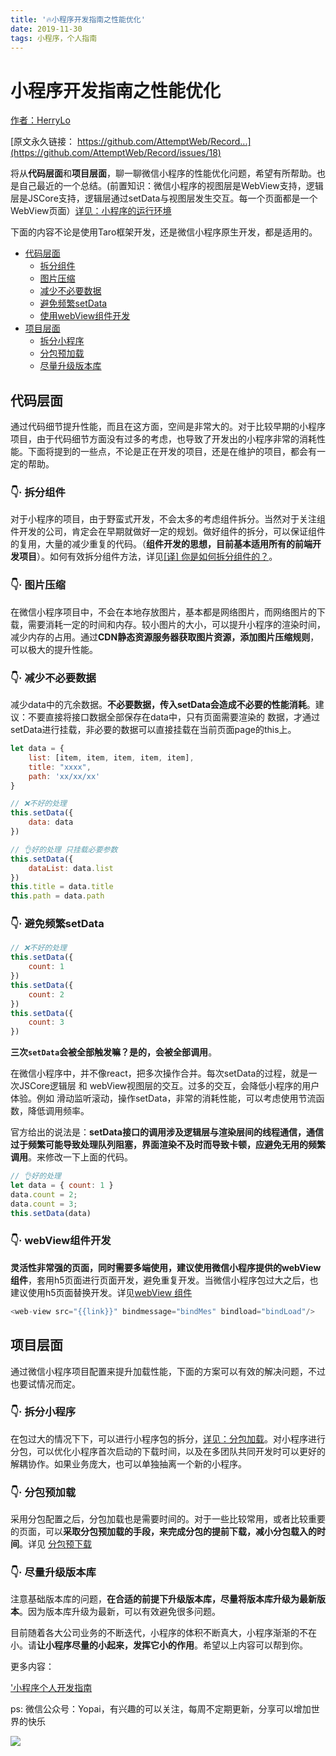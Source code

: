 ```yaml
---
title: '🔥小程序开发指南之性能优化'
date: 2019-11-30
tags: 小程序，个人指南
---
```

# 小程序开发指南之性能优化

[作者：HerryLo](https://github.com/HerryLo)

[原文永久链接： https://github.com/AttemptWeb/Record...](https://github.com/AttemptWeb/Record/issues/18)

将从**代码层面**和**项目层面**，聊一聊微信小程序的性能优化问题，希望有所帮助。也是自己最近的一个总结。(前置知识：微信小程序的视图层是WebView支持，逻辑层是JSCore支持，逻辑层通过setData与视图层发生交互。每一个页面都是一个WebView页面）[详见：小程序的运行环境](https://developers.weixin.qq.com/miniprogram/dev/framework/runtime/env.html)

下面的内容不论是使用Taro框架开发，还是微信小程序原生开发，都是适用的。

* [代码层面](#代码层面)
    * [拆分组件](#👇·-拆分组件)
    * [图片压缩](#👇·-图片压缩)
    * [减少不必要数据](#👇·-减少不必要数据)
    * [避免频繁setData](#👇·-避免频繁setdata)
    * [使用webView组件开发](#👇·-使用webView组件开发)
* [项目层面](#项目层面)
    * [拆分小程序](#👇·-拆分小程序)
    * [分包预加载](#👇·-分包预加载)
    * [尽量升级版本库](#👇·-尽量升级版本库)

## 代码层面

通过代码细节提升性能，而且在这方面，空间是非常大的。对于比较早期的小程序项目，由于代码细节方面没有过多的考虑，也导致了开发出的小程序非常的消耗性能。下面将提到的一些点，不论是正在开发的项目，还是在维护的项目，都会有一定的帮助。

### 👇· 拆分组件

对于小程序的项目，由于野蛮式开发，不会太多的考虑组件拆分。当然对于关注组件开发的公司，肯定会在早期就做好一定的规划。做好组件的拆分，可以保证组件的复用，大量的减少重复的代码。（**组件开发的思想，目前基本适用所有的前端开发项目**）。如何有效拆分组件方法，详见[[译] 你是如何拆分组件的？](https://juejin.im/post/59aa7f8c6fb9a024747f13b7)。

### 👇· 图片压缩

在微信小程序项目中，不会在本地存放图片，基本都是网络图片，而网络图片的下载，需要消耗一定的时间和内存。较小图片的大小，可以提升小程序的渲染时间，减少内存的占用。通过**CDN静态资源服务器获取图片资源，添加图片压缩规则**，可以极大的提升性能。

### 👇· 减少不必要数据

减少data中的亢余数据。**不必要数据，传入setData会造成不必要的性能消耗**。建议：不要直接将接口数据全部保存在data中，只有页面需要渲染的 数据，才通过setData进行挂载，非必要的数据可以直接挂载在当前页面page的this上。

```javascript
let data = {
    list: [item, item, item, item, item],
    title: "xxxx",
    path: 'xx/xx/xx'
}
```

```javascript
// ❌不好的处理
this.setData({
    data: data
})

// 👌好的处理 只挂载必要参数
this.setData({
    dataList: data.list
})
this.title = data.title
this.path = data.path
```

### 👇· 避免频繁setData

```javascript
// ❌不好的处理
this.setData({
    count: 1
})
this.setData({
    count: 2
})
this.setData({
    count: 3
})
```
**三次```setData```会被全部触发嘛？是的，会被全部调用**。

在微信小程序中，并不像react，把多次操作合并。每次setData的过程，就是一次JSCore逻辑层 和 webView视图层的交互。过多的交互，会降低小程序的用户体验。例如 滑动监听滚动，操作setData，非常的消耗性能，可以考虑使用节流函数，降低调用频率。

官方给出的说法是：**setData接口的调用涉及逻辑层与渲染层间的线程通信，通信过于频繁可能导致处理队列阻塞，界面渲染不及时而导致卡顿，应避免无用的频繁调用**。来修改一下上面的代码。

```javascript
// 👌好的处理
let data = { count: 1 }
data.count = 2;
data.count = 3;
this.setData(data)
```
### 👇· webView组件开发

**灵活性非常强的页面，同时需要多端使用，建议使用微信小程序提供的webView组件**，套用h5页面进行页面开发，避免重复开发。当微信小程序包过大之后，也建议使用h5页面替换开发。详见[webView 组件](https://developers.weixin.qq.com/miniprogram/dev/component/web-view.html)

```javascript
<web-view src="{{link}}" bindmessage="bindMes" bindload="bindLoad"/>
```

## 项目层面

通过微信小程序项目配置来提升加载性能，下面的方案可以有效的解决问题，不过也要试情况而定。

### 👇· 拆分小程序

在包过大的情况下下，可以进行小程序包的拆分，[详见：分包加载](https://developers.weixin.qq.com/miniprogram/dev/framework/subpackages.html)。对小程序进行分包，可以优化小程序首次启动的下载时间，以及在多团队共同开发时可以更好的解耦协作。如果业务庞大，也可以单独抽离一个新的小程序。

### 👇· 分包预加载

采用分包配置之后，分包加载也是需要时间的。对于一些比较常用，或者比较重要的页面，可以**采取分包预加载的手段，来完成分包的提前下载，减小分包载入的时间**。详见 [分包预下载](https://developers.weixin.qq.com/miniprogram/dev/framework/subpackages/preload.html)

### 👇· 尽量升级版本库

注意基础版本库的问题，**在合适的前提下升级版本库，尽量将版本库升级为最新版本**。因为版本库升级为最新，可以有效避免很多问题。

目前随着各大公司业务的不断迭代，小程序的体积不断真大，小程序渐渐的不在小。请**让小程序尽量的小起来，发挥它小的作用**。希望以上内容可以帮到你。

更多内容：

['小程序个人开发指南](https://didiheng.com/front/2019-07-22.html)

ps: 微信公众号：Yopai，有兴趣的可以关注，每周不定期更新，分享可以增加世界的快乐

![](/webChat1.png)